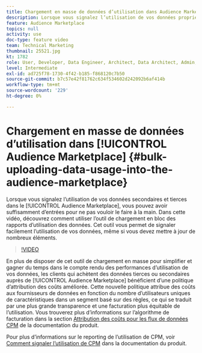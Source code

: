 ```yaml
---
title: Chargement en masse de données d’utilisation dans Audience Marketplace
description: Lorsque vous signalez l’utilisation de vos données propriétaires et tierces dans Audience Marketplace, vous disposez peut-être d’un nombre suffisant d’entrées pour éviter de le faire à la main. Dans cette vidéo, vous apprendrez à utiliser l’outil de chargement en bloc des rapports d’utilisation des données afin de pouvoir facilement rapporter votre utilisation des données, même si vous devez mettre à jour de nombreux éléments.
feature: Audience Marketplace
topics: null
activity: use
doc-type: feature video
team: Technical Marketing
thumbnail: 25521.jpg
kt: 1782
role: User, Developer, Data Engineer, Architect, Data Architect, Admin, Leader
level: Intermediate
exl-id: ad725f78-1730-4f42-b185-f868120c7b50
source-git-commit: b7c57e42f81762c634f534602d242092b6af414b
workflow-type: tm+mt
source-wordcount: '229'
ht-degree: 0%

---
```


# Chargement en masse de données d’utilisation dans [!UICONTROL Audience Marketplace] {#bulk-uploading-data-usage-into-the-audience-marketplace}

Lorsque vous signalez l’utilisation de vos données secondaires et tierces dans le [!UICONTROL Audience Marketplace], vous pouvez avoir suffisamment d’entrées pour ne pas vouloir le faire à la main. Dans cette vidéo, découvrez comment utiliser l’outil de chargement en bloc des rapports d’utilisation des données. Cet outil vous permet de signaler facilement l’utilisation de vos données, même si vous devez mettre à jour de nombreux éléments.

>[!VIDEO](https://video.tv.adobe.com/v/25521/?quality=12)

En plus de disposer de cet outil de chargement en masse pour simplifier et gagner du temps dans le compte rendu des performances d’utilisation de vos données, les clients qui achètent des données tierces ou secondaires auprès de [!UICONTROL Audience Marketplace] bénéficient d’une politique d’attribution des coûts améliorée. Cette nouvelle politique attribue des coûts aux fournisseurs de données en fonction du nombre d’utilisateurs uniques de caractéristiques dans un segment basé sur des règles, ce qui se traduit par une plus grande transparence et une facturation plus équitable de l’utilisation.
Vous trouverez plus d’informations sur l’algorithme de facturation dans la section [Attribution des coûts pour les flux de données CPM](https://experiencecloud.adobe.com/resources/help/fr_FR/aam/marketplace_cpm_billing.html) de la documentation du produit.

Pour plus d’informations sur le reporting de l’utilisation de CPM, voir [Comment signaler l’utilisation de CPM](https://experiencecloud.adobe.com/resources/help/fr_FR/aam/t_marketplace_report_cpm_usage.html) dans la documentation du produit.
